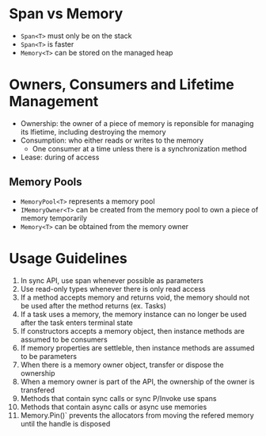 # Span vs Memory

- `Span<T>` must only be on the stack
- `Span<T>` is faster
- `Memory<T>` can be stored on the managed heap

# Owners, Consumers and Lifetime Management

- Ownership: the owner of a piece of memory is reponsible for managing its
  lfietime, including destroying the memory
- Consumption: who either reads or writes to the memory
  - One consumer at a time unless there is a synchronization method
- Lease: during of access

## Memory Pools

- `MemoryPool<T>` represents a memory pool
- `IMemoryOwner<T>` can be created from the memory pool to own a piece of
  memory temporarily
- `Memory<T>` can be obtained from the memory owner

# Usage Guidelines

1. In sync API, use span whenever possible as parameters
2. Use read-only types whenever there is only read access
3. If a method accepts memory and returns void, the memory should not be
   used after the method returns (ex. Tasks)
4. If a task uses a memory, the memory instance can no longer be used
   after the task enters terminal state
5. If constructors accepts a memory object, then instance methods are assumed
   to be consumers
6. If memory properties are settleble, then instance methods are assumed
   to be parameters
7. When there is a memory owner object, transfer or dispose the ownership
8. When a memory owner is part of the API, the ownership of the owner
   is transfered
9. Methods that contain sync calls or sync P/Invoke use spans
10. Methods that contain async calls or async use memories
11. Memory.Pin()` prevents the allocators from moving the refered memory
    until the handle is disposed
